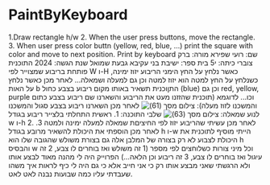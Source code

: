 # PaintByKeyboard
1.Draw rectangle h/w
2. When the user press buttons, move the rectangle.
3. When user press color buttn (yellow, red, blue, ...) print the square with color and move to next position.
Print by keyboard
שם: רועי שפירא
מורה: ברק צוברי
כיתה: י5
בית ספר: ישיבת בני עקיבא גבעת שמואל
שנת הגשה: 2024
התוכנית פותחת בריבוע שמצוייר לפי W ו-H כאשר נלחץ על החץ הימני הריבוע יזוז ימינה, כשנלחץ על החץ למטה הוא יזוז למטה וכן גם למעלה ושמאלה...
לאחר מכן כאשר נלחץ על האות b התןוכנית תשאיר באותו מקום ריבוע בצבע כחול (blue) וכן גם red, yellow, purple וכו...
לדוגמא (תוכנית שהזזנו מעט את הריבוע והשארנו שם ריבוע בצבע כתום והמשכנו לזוז מעלה): ![‏‏צילום מסך (61)](https://github.com/baraksu/PaintByKeyboard/assets/168204018/4eb6c4f8-84e8-4214-a276-eaf4cdd23b71)
לאחר מכן השארנו ריבוע בצבע סגול והמשכנו לנוע שמאלה: ![‏‏צילום מסך (63)](https://github.com/baraksu/PaintByKeyboard/assets/168204018/2a29deee-eabd-4ed3-81c2-98094f5f4963)
שלבי התוכנה: 1. ראשית התחלתי בלצייר ריבוע בגודל w ו-h
           2. לאחר מכן עשיתי שהריבוע יזוז לפי החיציםת שמאלה למעלה ימינה ולמטה
           3. לאחר מכן הוספתי את היכולת להשאיר מרובע בגודל h ו-w
הייתי מוסיף לתוכנית את היכולת לצבוע לא רק בצורה של המלבן אלה גם בצורת משולש שהגובה שלו הוא h והבסיס w וכל מיני צורות כשלוחצים לפי מספר (1 זה משולש ואז בוחרים לו צבע, 2 זה עיגול ואז בוחרים לו צבע, 3 זה ריבוע וכן הלאה...)
הפרוייק היה לי מהנה מאוד לבצע אותו ולא הרגשתי שאני מבצע אותו רק כי אני חייב אלא כי גם היה לי כיף לראות איך משהו שעבדתי עליו כמה שבועות נבנה לאט לאט.



